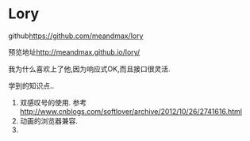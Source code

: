 # Lory

github<https://github.com/meandmax/lory>

预览地址<http://meandmax.github.io/lory/>

我为什么喜欢上了他,因为响应式OK,而且接口很灵活.

学到的知识点..

1. 双感叹号的使用. 参考<http://www.cnblogs.com/softlover/archive/2012/10/26/2741616.html>
2. 动画的浏览器兼容.
3. 
